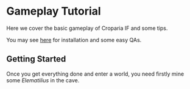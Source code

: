 # Gameplay Tutorial

Here we cover the basic gameplay of Croparia IF and some tips.

You may see [here](begin.md) for installation and some easy QAs.

## Getting Started

Once you get everything done and enter a world, you need firstly mine some _Elematilius_ in the cave.

